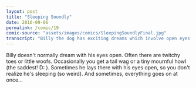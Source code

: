 ```yaml
---
layout: post
title: "Sleeping Soundly"
date: 2016-09-06
permalink: /comic/19
comic-source: "assets/images/comics/SleepingSoundlyFinal.jpg"
transcript: "Billy the dog has exciting dreams which involve open eyes and twitching everything."
---
```


Billy doesn't normally dream with his eyes open. Often there are twitchy toes or little woofs. Occasionally you get a tail wag or a tiny mournful howl (the saddest! D: ). Sometimes he lays there with his eyes open, so you don't realize he's sleeping (so weird).   And sometimes, everything goes on at once... 
